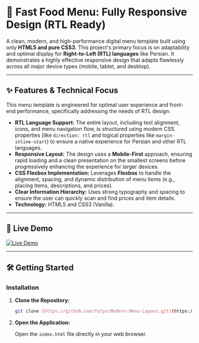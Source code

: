 # 🍔 Fast Food Menu: Fully Responsive Design (RTL Ready)

A clean, modern, and high-performance digital menu template built using only **HTML5 and pure CSS3**. This project's primary focus is on adaptability and optimal display for **Right-to-Left (RTL) languages** like Persian. It demonstrates a highly effective responsive design that adapts flawlessly across all major device types (mobile, tablet, and desktop).

---

## ✨ Features & Technical Focus

This menu template is engineered for optimal user experience and front-end performance, specifically addressing the needs of RTL design:

* **RTL Language Support:** The entire layout, including text alignment, icons, and menu navigation flow, is structured using modern CSS properties (like `direction: rtl` and logical properties like `margin-inline-start`) to ensure a native experience for Persian and other RTL languages.
* **Responsive Layout:** The design uses a **Mobile-First** approach, ensuring rapid loading and a clean presentation on the smallest screens before progressively enhancing the experience for larger devices.
* **CSS Flexbox Implementation:** Leverages **Flexbox** to handle the alignment, spacing, and dynamic distribution of menu items (e.g., placing items, descriptions, and prices).
* **Clear Information Hierarchy:** Uses strong typography and spacing to ensure the user can quickly scan and find prices and item details.
* **Technology:** HTML5 and CSS3 (Vanilla).

---

## 🚀 Live Demo

[![Live Demo](https://img.shields.io/badge/View%20The%20Menu-C41E3A?style=for-the-badge&logo=github)](https://futyx.github.io/Modern-Menu-Layout/)

---

## 🛠️ Getting Started

### Installation

1.  **Clone the Repository:**

    ```bash
    git clone [https://github.com/futyx/Modern-Menu-Layout.git](https://github.com/futyx/Modern-Menu-Layout.git) 
    ```
    
2.  **Open the Application:**

    Open the `index.html` file directly in your web browser.
